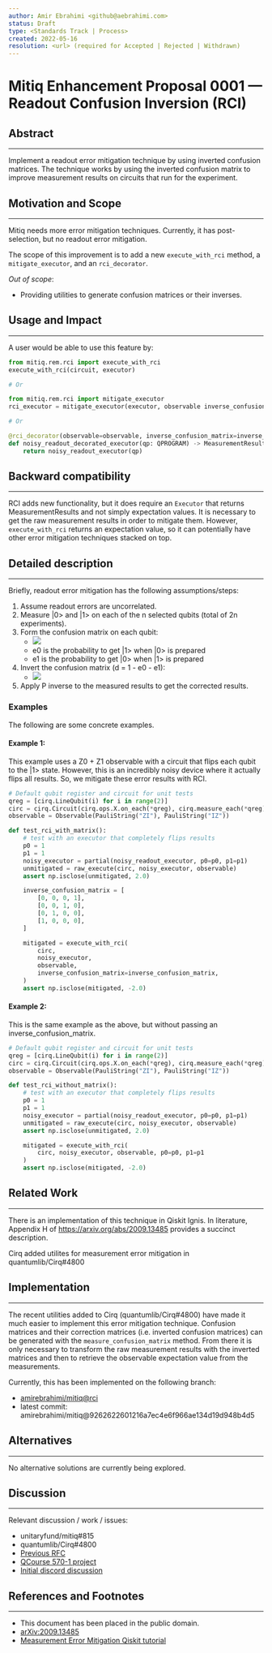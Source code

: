 ```yaml
---
author: Amir Ebrahimi <github@aebrahimi.com>
status: Draft
type: <Standards Track | Process>
created: 2022-05-16
resolution: <url> (required for Accepted | Rejected | Withdrawn)
---
```


# Mitiq Enhancement Proposal 0001 — Readout Confusion Inversion (RCI)

## Abstract
---

Implement a readout error mitigation technique by using inverted confusion matrices. The technique works by using the inverted confusion matrix to improve measurement results on circuits that run for the experiment.

## Motivation and Scope
---

Mitiq needs more error mitigation techniques. Currently, it has post-selection, but no readout error mitigation.

The scope of this improvement is to add a new `execute_with_rci` method, a `mitigate_executor`, and an `rci_decorator`.

_Out of scope_:
   - Providing utilities to generate confusion matrices or their inverses.

## Usage and Impact
---

A user would be able to use this feature by:

```python
from mitiq.rem.rci import execute_with_rci
execute_with_rci(circuit, executor)

# Or

from mitiq.rem.rci import mitigate_executor
rci_executor = mitigate_executor(executor, observable inverse_confusion_matrix=inverse_confusion_matrix)

# Or

@rci_decorator(observable=observable, inverse_confusion_matrix=inverse_confusion_matrix)
def noisy_readout_decorated_executor(qp: QPROGRAM) -> MeasurementResult:
    return noisy_readout_executor(qp)
```

## Backward compatibility
---

RCI adds new functionality, but it does require an `Executor` that returns MeasurementResults and not simply expectation values. It is necessary to get the raw measurement results in order to mitigate them. However, `execute_with_rci` returns an expectation value, so it can potentially have other error mitigation techniques stacked on top.

## Detailed description
---

Briefly, readout error mitigation has the following assumptions/steps:
1. Assume readout errors are uncorrelated.
1. Measure |0> and |1> on each of the n selected qubits (total of 2n experiments).
1. Form the confusion matrix on each qubit:
   - ![](https://latex.codecogs.com/png.image?%5Cinline%20%5Cdpi%7B110%7D%5Cbg%7Bwhite%7DP%20=%20%5Cbegin%7Bpmatrix%7D1%20-%20e_0%20&%20e_1%20%5C%5Ce_0%20&%201%20-%20e_1%20%5C%5C%5Cend%7Bpmatrix%7D)
   - e0 is the probability to get |1> when |0> is prepared
   - e1 is the probability to get |0> when |1> is prepared
1. Invert the confusion matrix (d = 1 - e0 - e1):
   - ![](https://latex.codecogs.com/png.image?%5Cinline%20%5Cdpi%7B110%7D%5Cbg%7Bwhite%7DP%5E%7B-1%7D%20=%20%5Cfrac%7B1%7D%7Bd%7D%5Cbegin%7Bpmatrix%7D1%20-%20e_1%20&%20-e_1%20%5C%5C-e_0%20&%201%20-%20e_0%20%5C%5C%5Cend%7Bpmatrix%7D)
1. Apply P inverse to the measured results to get the corrected results.

### Examples

The following are some concrete examples.

#### Example 1:

This example uses a Z0 + Z1 observable with a circuit that flips each qubit to the |1> state. However, this is an incredibly noisy device where it actually flips all results. So, we mitigate these error results with RCI.

```python
# Default qubit register and circuit for unit tests
qreg = [cirq.LineQubit(i) for i in range(2)]
circ = cirq.Circuit(cirq.ops.X.on_each(*qreg), cirq.measure_each(*qreg))
observable = Observable(PauliString("ZI"), PauliString("IZ"))

def test_rci_with_matrix():
    # test with an executor that completely flips results
    p0 = 1
    p1 = 1
    noisy_executor = partial(noisy_readout_executor, p0=p0, p1=p1)
    unmitigated = raw_execute(circ, noisy_executor, observable)
    assert np.isclose(unmitigated, 2.0)

    inverse_confusion_matrix = [
        [0, 0, 0, 1],
        [0, 0, 1, 0],
        [0, 1, 0, 0],
        [1, 0, 0, 0],
    ]

    mitigated = execute_with_rci(
        circ,
        noisy_executor,
        observable,
        inverse_confusion_matrix=inverse_confusion_matrix,
    )
    assert np.isclose(mitigated, -2.0)
```

#### Example 2:

This is the same example as the above, but without passing an inverse_confusion_matrix.

```python
# Default qubit register and circuit for unit tests
qreg = [cirq.LineQubit(i) for i in range(2)]
circ = cirq.Circuit(cirq.ops.X.on_each(*qreg), cirq.measure_each(*qreg))
observable = Observable(PauliString("ZI"), PauliString("IZ"))

def test_rci_without_matrix():
    # test with an executor that completely flips results
    p0 = 1
    p1 = 1
    noisy_executor = partial(noisy_readout_executor, p0=p0, p1=p1)
    unmitigated = raw_execute(circ, noisy_executor, observable)
    assert np.isclose(unmitigated, 2.0)

    mitigated = execute_with_rci(
        circ, noisy_executor, observable, p0=p0, p1=p1
    )
    assert np.isclose(mitigated, -2.0)
```

## Related Work
---

There is an implementation of this technique in Qiskit Ignis. In literature, Appendix H of https://arxiv.org/abs/2009.13485 provides a succinct description.

Cirq added utilites for measurement error mitigation in quantumlib/Cirq#4800

## Implementation
---

The recent utilities added to Cirq (quantumlib/Cirq#4800) have made it much easier to implement this error mitigation technique. Confusion matrices and their correction matrices (i.e. inverted confusion matrices) can be generated with the `measure_confusion_matrix` method. From there it is only necessary to transform the raw measurement results with the inverted matrices and then to retrieve the observable expectation value from the measurements.

Currently, this has been implemented on the following branch:
- [amirebrahimi/mitiq@rci](https://github.com/amirebrahimi/mitiq/tree/rci/)
- latest commit: amirebrahimi/mitiq@9262622601216a7ec4e6f966ae134d19d948b4d5


## Alternatives
---

No alternative solutions are currently being explored.

## Discussion
---

Relevant discussion / work / issues:

- unitaryfund/mitiq#815
- quantumlib/Cirq#4800
- [Previous RFC](https://docs.google.com/document/d/1Mb-OoojXBm0k8VTapNUkQQi4YQR5vsUvNJqmVgFpIns/edit?usp=sharing)
- [QCourse 570-1 project](https://gitlab.com/qworld/qeducation/qcourse570-1/-/issues/7)
- [Initial discord discussion](https://discord.com/channels/764231928676089909/773957956659052605/928775883886579762)



## References and Footnotes
---

- This document has been placed in the public domain.
- [arXiv:2009.13485](https://arxiv.org/abs/2009.13485)
- [Measurement Error Mitigation Qiskit tutorial](https://learn.qiskit.org/course/quantum-hardware/measurement-error-mitigation)